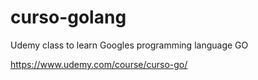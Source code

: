 # curso-golang

Udemy class to learn Googles programming language GO

<https://www.udemy.com/course/curso-go/>
